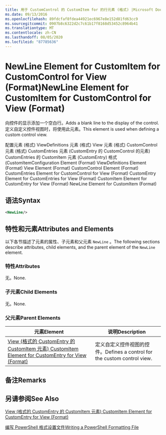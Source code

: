 ```yaml
---
title: 用于 CustomControl 的 CustomItem for 的行元素 (格式) |Microsoft Docs
ms.date: 09/13/2016
ms.openlocfilehash: 89fdcfaf8fdea44921ec6967e8e152d81fd63cc9
ms.sourcegitcommit: 0907b8c6322d2c7c61b17f8168d53452c8964b41
ms.translationtype: MT
ms.contentlocale: zh-CN
ms.lasthandoff: 08/05/2020
ms.locfileid: "87785636"
---
```

# <a name="newline-element-for-customitem-for-customcontrol-for-view-format"></a><span data-ttu-id="6d673-102">NewLine Element for CustomItem for CustomControl for View (Format)</span><span class="sxs-lookup"><span data-stu-id="6d673-102">NewLine Element for CustomItem for CustomControl for View (Format)</span></span>

<span data-ttu-id="6d673-103">向控件的显示添加一个空白行。</span><span class="sxs-lookup"><span data-stu-id="6d673-103">Adds a blank line to the display of the control.</span></span> <span data-ttu-id="6d673-104">定义自定义控件视图时，将使用此元素。</span><span class="sxs-lookup"><span data-stu-id="6d673-104">This element is used when defining a custom control view.</span></span>

<span data-ttu-id="6d673-105">配置元素 (格式) ViewDefinitions 元素 (格式) View 元素 (格式) CustomControl 元素 (格式) CustomEntries 元素 (CustomEntry 的 CustomControl 的元素) CustomEntries 的 CustomItem 元素 (CustomEntry) 格式 (CustomItem</span><span class="sxs-lookup"><span data-stu-id="6d673-105">Configuration Element (Format) ViewDefinitions Element (Format) View Element (Format) CustomControl Element (Format) CustomEntries Element for CustomControl for View (Format) CustomEntry Element for CustomEntries for View (Format) CustomItem Element for CustomEntry for View (Format) NewLine Element for CustomItem (Format)</span></span>

## <a name="syntax"></a><span data-ttu-id="6d673-106">语法</span><span class="sxs-lookup"><span data-stu-id="6d673-106">Syntax</span></span>

```xml
<NewLine/>
```

## <a name="attributes-and-elements"></a><span data-ttu-id="6d673-107">特性和元素</span><span class="sxs-lookup"><span data-stu-id="6d673-107">Attributes and Elements</span></span>

<span data-ttu-id="6d673-108">以下各节描述了元素的属性、子元素和父元素 `NewLine` 。</span><span class="sxs-lookup"><span data-stu-id="6d673-108">The following sections describe attributes, child elements, and the parent element of the `NewLine` element.</span></span>

### <a name="attributes"></a><span data-ttu-id="6d673-109">特性</span><span class="sxs-lookup"><span data-stu-id="6d673-109">Attributes</span></span>

<span data-ttu-id="6d673-110">无。</span><span class="sxs-lookup"><span data-stu-id="6d673-110">None.</span></span>

### <a name="child-elements"></a><span data-ttu-id="6d673-111">子元素</span><span class="sxs-lookup"><span data-stu-id="6d673-111">Child Elements</span></span>

<span data-ttu-id="6d673-112">无。</span><span class="sxs-lookup"><span data-stu-id="6d673-112">None.</span></span>

### <a name="parent-elements"></a><span data-ttu-id="6d673-113">父元素</span><span class="sxs-lookup"><span data-stu-id="6d673-113">Parent Elements</span></span>

|<span data-ttu-id="6d673-114">元素</span><span class="sxs-lookup"><span data-stu-id="6d673-114">Element</span></span>|<span data-ttu-id="6d673-115">说明</span><span class="sxs-lookup"><span data-stu-id="6d673-115">Description</span></span>|
|-------------|-----------------|
|[<span data-ttu-id="6d673-116">View (格式的 CustomEntry 的 CustomItem 元素) </span><span class="sxs-lookup"><span data-stu-id="6d673-116">CustomItem Element for CustomEntry for View (Format)</span></span>](./customitem-element-for-customentry-for-customcontrol-for-view-format.md)|<span data-ttu-id="6d673-117">定义自定义控件视图的控件。</span><span class="sxs-lookup"><span data-stu-id="6d673-117">Defines a control for the custom control view.</span></span>|

## <a name="remarks"></a><span data-ttu-id="6d673-118">备注</span><span class="sxs-lookup"><span data-stu-id="6d673-118">Remarks</span></span>

## <a name="see-also"></a><span data-ttu-id="6d673-119">另请参阅</span><span class="sxs-lookup"><span data-stu-id="6d673-119">See Also</span></span>

[<span data-ttu-id="6d673-120">View (格式的 CustomEntry 的 CustomItem 元素) </span><span class="sxs-lookup"><span data-stu-id="6d673-120">CustomItem Element for CustomEntry for View (Format)</span></span>](./customitem-element-for-customentry-for-customcontrol-for-view-format.md)

[<span data-ttu-id="6d673-121">编写 PowerShell 格式设置文件</span><span class="sxs-lookup"><span data-stu-id="6d673-121">Writing a PowerShell Formatting File</span></span>](./writing-a-powershell-formatting-file.md)
